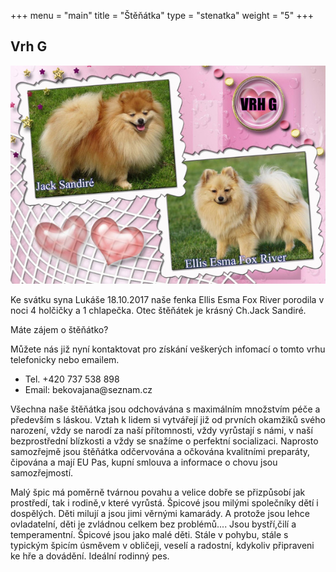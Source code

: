 +++
menu = "main"
title = "Štěňátka"
type = "stenatka"
weight = "5"
+++


<h2><span lang="cz">Vrh</span> G</h2>

![Vrh G](/images/vrhg.jpg)

<p lang="cz" data-lang-token="puppies-introduction-g">
Ke svátku syna Lukáše 18.10.2017 naše fenka Ellis Esma Fox River porodila v noci 4 holčičky a 1 chlapečka.
Otec štěňátek je krásný Ch.Jack Sandiré.
</p>

<div>

<div class="fb-album-container"></div>

<script type="text/javascript">
    window.onload = function() {
      jQuery( document ).ready(function ($) {

        $(".fb-album-container").FacebookAlbumBrowser({
              account: "natgeo",
              accessToken: "775908159169504|cYEIsh0rs25OQQC8Ex2hXyCOut4",
              onlyAlbum: "390356551396713",
              showComments: false,
              commentsLimit:3,
              showAccountInfo: false,
              showAlbumNameInPreview: false,
              showImageCount: false,
              showImageText: true,
              shareButton: false,
              albumsPageSize: 100,
              photosPageSize: 9,
              lightbox: true,
              photosCheckbox: false,
	            pluginImagesPath: "../images/",
              likeButton: false,
              shareButton: false,
              showMoreButton: true
          });
      });
    }
</script>

</div>

Máte zájem o štěňátko?

Můžete nás již nyní kontaktovat pro získání veškerých infomací o tomto vrhu telefonicky nebo emailem.

<div class="lightBg">
<ul>
  <li>Tel. +420 737 538 898</li>
  <li>Email: bekovajana@seznam.cz</li>
</ul>
</div>

Všechna naše štěňátka jsou odchovávána s maximálním množstvím péče a především s láskou. Vztah k lidem si vytvářejí již od prvních okamžiků svého narození, vždy se narodí za naší přítomnosti, vždy vyrůstají s námi, v naší bezprostřední blízkosti a vždy se snažíme o perfektní socializaci. Naprosto samozřejmě jsou štěňátka odčervována a očkována kvalitními preparáty, čipována a mají EU Pas, kupní smlouva a informace o chovu jsou samozřejmostí.

Malý špic má poměrně tvárnou povahu a velice dobře se přizpůsobí jak prostředí, tak i rodině,v které vyrůstá. Špicové jsou milými společníky dětí i dospělých. Děti milují a jsou jimi věrnými kamarády. A protože jsou lehce ovladatelní, děti je zvládnou celkem bez problémů.... Jsou bystří,čilí a temperamentní. Špicové jsou jako malé děti. Stále v pohybu, stále s typickým špicím úsměvem v obličeji, veselí a radostní, kdykoliv připraveni ke hře a dovádění. Ideální rodinný pes.
